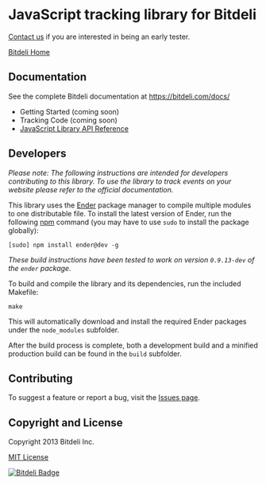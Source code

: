 JavaScript tracking library for Bitdeli
=======================================

[Contact us](https://bitdeli.com/contact) if you are interested in being an early tester.

[Bitdeli Home](https://bitdeli.com)


## Documentation ##

See the complete Bitdeli documentation at https://bitdeli.com/docs/

- Getting Started (coming soon)
- Tracking Code (coming soon)
- [JavaScript Library API Reference](https://bitdeli.com/docs/javascript-api.html)


## Developers ##

_Please note: The following instructions are intended for developers contributing to this library. To use the library to track events on your website please refer to the official documentation._

This library uses the [Ender](http://ender.jit.su/) package manager to compile multiple modules to one distributable file. To install the latest version of Ender, run the following [npm](https://npmjs.org/) command (you may have to use `sudo` to install the package globally):

```
[sudo] npm install ender@dev -g
```

_These build instructions have been tested to work on version `0.9.13-dev` of the `ender` package._

To build and compile the library and its dependencies, run the included Makefile:

```
make
```

This will automatically download and install the required Ender packages under the `node_modules` subfolder.

After the build process is complete, both a development build and a minified production build can be found in the `build` subfolder.


## Contributing ##

To suggest a feature or report a bug, visit the [Issues page](https://github.com/bitdeli/bitdeli-tracking-js/issues).


## Copyright and License ##

Copyright 2013 Bitdeli Inc.

[MIT License](https://github.com/bitdeli/bitdeli-tracking-js/blob/master/LICENSE)


[![Bitdeli Badge](https://d2weczhvl823v0.cloudfront.net/bitdeli/bitdeli-tracking-js/trend.png)](https://bitdeli.com/free "Bitdeli Badge")

